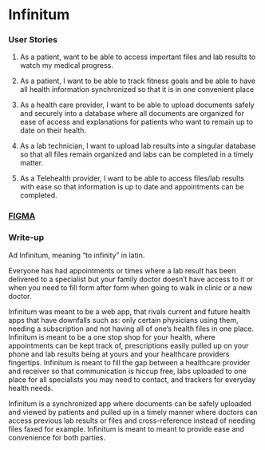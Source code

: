 # Infinitum
### User Stories
1. As a patient, want to be able to access important files and lab results to watch my medical progress. 
   
2. As a patient, I want to be able to track fitness goals and be able to have all health information synchronized so that it is in one convenient place
   
3. As a health care provider, I want to be able to upload documents safely and securely into a database where all documents are organized for ease of access and explanations for patients who want to remain up to date on their health. 

4. As a lab technician, I want to upload lab results into a singular database so that all files remain organized and labs can be completed in a timely matter. 

5. As a Telehealth provider, I want to be able to access files/lab results with ease so that information is up to date and appointments can be completed. 
   

 
### [FIGMA](https://www.figma.com/file/Hjr3E0o9ygcAWvzCje8waA/Untitled?node-id=0%3A1&t=U7jJoqYthjWmaSXo-1)

### Write-up

Ad Infinitum, meaning “to infinity” in latin. 

Everyone has had appointments or times where a lab result has been delivered to a specialist but your family doctor doesn’t have access to it or when you need to fill form after form when going to walk in clinic or a new doctor. 

Infinitum was meant to be a web app, that rivals current and future health apps that have downfalls such as: only certain physicians using them, needing a subscription and not having all of one’s health files in one place. Infinitum is meant to be a one stop shop for your health, where appointments can be kept track of, prescriptions easily pulled up on your phone and lab results being at yours and your healthcare providers fingertips. 
Infinitum is meant to fill the gap between a healthcare provider and receiver so that communication is hiccup free, labs uploaded to one place for all specialists you may need to contact, and trackers for everyday health needs. 

Infinitum is a synchronized app where documents can be safely uploaded and viewed by patients and pulled up in a timely manner where doctors can access previous lab results or files and cross-reference instead of needing files faxed for example. Infinitum is meant to meant to provide ease and convenience for both parties.